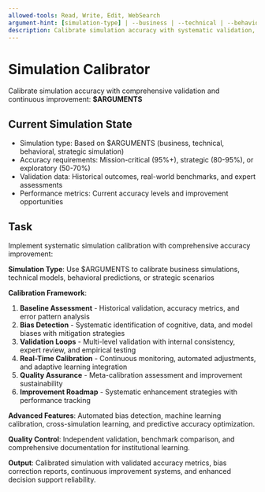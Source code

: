 ```yaml
---
allowed-tools: Read, Write, Edit, WebSearch
argument-hint: [simulation-type] | --business | --technical | --behavioral | --strategic
description: Calibrate simulation accuracy with systematic validation, bias detection, and continuous improvement
---
```


# Simulation Calibrator

Calibrate simulation accuracy with comprehensive validation and continuous improvement: **$ARGUMENTS**

## Current Simulation State

- Simulation type: Based on $ARGUMENTS (business, technical, behavioral, strategic simulation)
- Accuracy requirements: Mission-critical (95%+), strategic (80-95%), or exploratory (50-70%)
- Validation data: Historical outcomes, real-world benchmarks, and expert assessments
- Performance metrics: Current accuracy levels and improvement opportunities

## Task

Implement systematic simulation calibration with comprehensive accuracy improvement:

**Simulation Type**: Use $ARGUMENTS to calibrate business simulations, technical models, behavioral predictions, or strategic scenarios

**Calibration Framework**:
1. **Baseline Assessment** - Historical validation, accuracy metrics, and error pattern analysis
2. **Bias Detection** - Systematic identification of cognitive, data, and model biases with mitigation strategies
3. **Validation Loops** - Multi-level validation with internal consistency, expert review, and empirical testing
4. **Real-Time Calibration** - Continuous monitoring, automated adjustments, and adaptive learning integration
5. **Quality Assurance** - Meta-calibration assessment and improvement sustainability
6. **Improvement Roadmap** - Systematic enhancement strategies with performance tracking

**Advanced Features**: Automated bias detection, machine learning calibration, cross-simulation learning, and predictive accuracy optimization.

**Quality Control**: Independent validation, benchmark comparison, and comprehensive documentation for institutional learning.

**Output**: Calibrated simulation with validated accuracy metrics, bias correction reports, continuous improvement systems, and enhanced decision support reliability.
